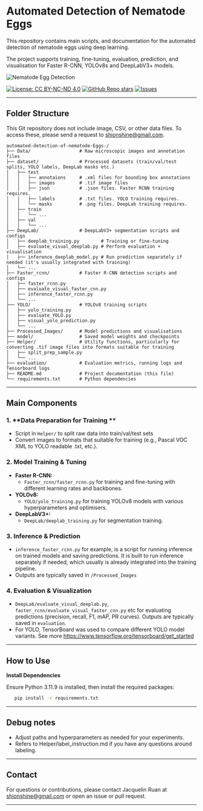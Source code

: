 
# Automated Detection of Nematode Eggs

This repository contains main scripts, and documentation for the automated detection of nematode eggs using deep learning. 

The project supports training, fine-tuning, evaluation, prediction, and visualisation for Faster R-CNN, YOLOv8s and DeepLabV3+ models.

![Nematode Egg Detection](image.png)

[![License: CC BY-NC-ND 4.0](https://img.shields.io/badge/License-CC%20BY--NC--ND%204.0-lightgrey.svg)](https://creativecommons.org/licenses/by-nc-nd/4.0/)
[![GitHub Repo stars](https://img.shields.io/github/stars/shion92/automated-detection-of-nematode-Eggs-)](https://github.com/shion92/automated-detection-of-nematode-Eggs-/stargazers)
[![Issues](https://img.shields.io/github/issues/shion92/automated-detection-of-nematode-Eggs-)](https://github.com/shion92/automated-detection-of-nematode-Eggs-/issues)

---

## Folder Structure 

This Git repository does not include image, CSV, or other data files. To access these, please send a request to shionshine@gmail.com. 

```
automated-detection-of-nematode-Eggs-/
├── Data/                  # Raw microscopic images and annotation files
├── dataset/               # Processed datasets (train/val/test splits, YOLO labels, DeepLab masks etc.)
│   ├── test
│   │   ├── annotaions     # .xml files for bounding box annotations
│   │   ├── images         # .tif image files
│   │   ├── json           # .json files. Faster RCNN training requires.
│   │   ├── labels         # .txt files. YOLO training requires.
│   │   └── masks          # .png files. DeepLab training requires. 
│   ├── train
│   │   └── ...
│   ├── val
│   │   └── ...
├── DeepLab/               # DeepLabV3+ segmentation scripts and configs
│   ├── deeplab_training.py        # Training or fine-tuning 
│   ├── evaluate_visual_deeplab.py # Perform evaluation + visualisation 
│   ├── inference_deeplab_model.py # Run prediction separately if needed (it's usually integrated with training)
│   └── ...
├── Faster_rcnn/           # Faster R-CNN detection scripts and configs
│   ├── faster_rcnn.py
│   ├── evaluate_visual_faster_cnn.py
│   ├── inference_faster_rcnn.py
│   └── ...
├── YOLO/                  # YOLOv8 training scripts
│   ├── yolo_training.py
│   ├── evaluate_YOLO.py
│   ├── visual_yolo_prediction.py 
│   └── ...
├── Processed_Images/      # Model predictions and visualisations
├── model/                 # Saved model weights and checkpoints
├── Helper/                # Utility functions, particularly for converting .tif image files into formats suitable for training
│   ├── split_prep_sample.py
│   └── ...
├── evaluation/            # Evaluation metrics, running logs and Tensorboard logs
├── README.md              # Project documentation (this file)
└── requirements.txt       # Python dependencies
```


---

## Main Components

### 1. **Data Preparation for Training **
- Script in `Helper/` to split raw data into train/val/test sets 
- Convert images to formats that suitable for training (e.g., Pascal VOC XML to YOLO readable .txt, etc.).

### 2. **Model Training & Tuning**
- **Faster R-CNN:**  
  - `Faster_rcnn/faster_rcnn.py` for training and fine-tuning with different learning rates and backbones.
- **YOLOv8:**  
  - `YOLO/yolo_training.py` for training YOLOv8 models with various hyperparameters and optimisers.
- **DeepLabV3+:**  
  - `DeepLab/deeplab_training.py` for segmentation training.

### 3. **Inference & Prediction**
- `inference_faster_rcnn.py` for example, is a script for running inference on trained models and saving predictions. It is built to run inference separately if needed, which usually is already integrated into the training pipeline. 
- Outputs are typically saved in `/Processed_Images`

### 4. **Evaluation & Visualization**
- `DeepLab/evaluate_visual_deeplab.py`, `faster_rcnn/evaluate_visual_faster_cnn.py` etc for evaluating predictions (precision, recall, F1, mAP, PR curves). Outputs are typically saved in `evaluation`.
- For YOLO, TensorBoard was used to compare different YOLO model variants. See more https://www.tensorflow.org/tensorboard/get_started 


---
## How to Use
**Install Dependencies**

Ensure Python 3.11.9 is installed, then install the required packages:

```bash
   pip install -r requirements.txt
```

---
## Debug notes

- Adjust paths and hyperparameters as needed for your experiments.
- Refers to Helper/label_instruction.md if you have any questions around labeling. 

---

## Contact
For questions or contributions, please contact Jacquelin Ruan at shionshine@gmail.com or open an issue or pull request.

---

